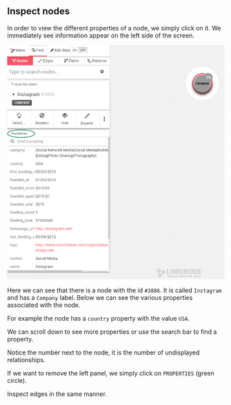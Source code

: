 ## Inspect nodes

In order to view the different properties of a node, we simply click on it. We immediately see information appear on the left side of the screen.

![](PropertiesCircle.png)

Here we can see that there is a node with the id ```#3886```. It is called ```Instagram``` and has a ```Company``` label. Below we can see the various properties associated with the node.

For example the node has a ```country``` property with the value ```USA```.

We can scroll down to see more properties or use the search bar to find a property.

Notice the number next to the node, it is the number of undisplayed relationships.

If we want to remove the left panel, we simply click on ```PROPERTIES``` (green circle).

Inspect edges in the same manner.


